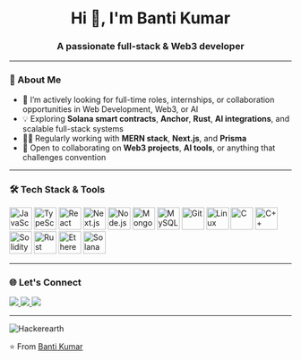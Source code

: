 <h1 align="center">Hi 👋, I'm Banti Kumar</h1>
<h3 align="center">A passionate full-stack & Web3 developer</h3>



---

### 🌟 About Me


- 🤝 I’m actively looking for full-time roles, internships, or collaboration opportunities in Web Development, Web3, or AI
- 💡 Exploring **Solana smart contracts**, **Anchor**, **Rust**, **AI integrations**, and scalable full-stack systems
- 👨‍💻 Regularly working with **MERN stack**, **Next.js**, and **Prisma**
- 🤝 Open to collaborating on **Web3 projects**, **AI tools**, or anything that challenges convention



---

### 🛠 Tech Stack & Tools


 <p align="left"> <img src="https://cdn.jsdelivr.net/gh/devicons/devicon/icons/javascript/javascript-original.svg" width="40" alt="JavaScript" /> <img src="https://cdn.jsdelivr.net/gh/devicons/devicon/icons/typescript/typescript-original.svg" width="40" alt="TypeScript" /> <img src="https://cdn.jsdelivr.net/gh/devicons/devicon/icons/react/react-original.svg" width="40" alt="React" /> <img src="https://cdn.jsdelivr.net/gh/devicons/devicon/icons/nextjs/nextjs-original.svg" width="40" alt="Next.js" /> <img src="https://cdn.jsdelivr.net/gh/devicons/devicon/icons/nodejs/nodejs-original.svg" width="40" alt="Node.js" /> <img src="https://cdn.jsdelivr.net/gh/devicons/devicon/icons/mongodb/mongodb-original.svg" width="40" alt="MongoDB" /> <img src="https://cdn.jsdelivr.net/gh/devicons/devicon/icons/mysql/mysql-original.svg" width="40" alt="MySQL" /> <img src="https://cdn.jsdelivr.net/gh/devicons/devicon/icons/git/git-original.svg" width="40" alt="Git" /> <img src="https://cdn.jsdelivr.net/gh/devicons/devicon/icons/linux/linux-original.svg" width="40" alt="Linux" /> <img src="https://cdn.jsdelivr.net/gh/devicons/devicon/icons/c/c-original.svg" width="40" alt="C" /> <img src="https://cdn.jsdelivr.net/gh/devicons/devicon/icons/cplusplus/cplusplus-original.svg" width="40" alt="C++" /> <img src="https://cdn.jsdelivr.net/gh/devicons/devicon/icons/solidity/solidity-original.svg" width="40" alt="Solidity" /> <img src="https://cdn.jsdelivr.net/gh/devicons/devicon/icons/rust/rust-plain.svg" width="40" alt="Rust" /> <img src="https://raw.githubusercontent.com/devicons/devicon/master/icons/ethereum/ethereum-original.svg" width="40" alt="Ethereum" /> <img src="https://raw.githubusercontent.com/solana-labs/solana-web3.js/master/logo.svg" width="40" alt="Solana" />  </p>


---

### 🌐 Let's Connect

<p align="left">
  <a href="https://www.linkedin.com/in/banti-kumar-5b1109259" target="_blank">
    <img src="https://img.shields.io/badge/LinkedIn-0A66C2?style=for-the-badge&logo=linkedin&logoColor=white" />
  </a>
  <a href="mailto:bantikumar6203818460@gmail.com" target="_blank">
    <img src="https://img.shields.io/badge/Gmail-D14836?style=for-the-badge&logo=gmail&logoColor=white" />
  </a>
  <a href="https://x.com/Banti_Kumar_62" target="_blank">
    <img src="https://img.shields.io/badge/Twitter-1DA1F2?style=for-the-badge&logo=twitter&logoColor=white" />
  </a>
</p>

---




<img src="https://github.com/MAZHARMIK/Interview_DS_Algo/blob/master/github-user-contribution.svg" alt="Hackerearth" data-canonical-src="https://github.com/MAZHARMIK/Interview_DS_Algo/blob/master/github-user-contribution.svg" style="max-width:100%;"></a>




⭐️ From [Banti Kumar](https://github.com/Banti4750)
